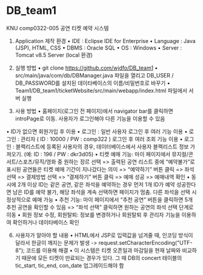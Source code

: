 # DB_team1
KNU comp0322-005
공연 티켓 예약 시스템

1. Application 제작 환경
•	IDE : Eclipse IDE for Enterprise
•	Language : Java (JSP), HTML, CSS
•	DBMS : Oracle SQL
•	OS : Windows
•	Server : Tomcat v8.5 Server (local 환경)

3. 실행 방법
•	git clone https://github.com/wjdfo/DB_team1
• src/main/java/com/db/DBManager.java 파일을 열리고 DB_USER / DB_PASSWORD를 설치된 데이타베이스의 이름/비밀번호로 바꾸기
•	Team1/DB_team1/ticketWebsite/src/main/webapp/index.html 파일에서 서버 실행 

4. 사용 방법
•	홈페이지(로그인 전 페이지)에서 navigator bar를 클릭하면 introPage로 이동. 사용자가 로그인해야 다른 기능을 이용할 수 있음

•	ID가 없으면 회원가입 후 이용
•	로그인 : 일반 사용자 로그인 후 여러 기능 이용
•	로그인 : 관리자 ( ID : 10000 / PW : comp322 ) 로그인 후 여러 조회 기능 이용
•	로그인 : 블랙리스트에 등록된 사용자의 경우, 데이터베이스에서 사용자 블랙리스트 정보 가져오기. (예: ID : 196 / PW : dkr3d05)
•	티켓 예매 기능: 마이 페이지에서 뮤지컬/콘서트/스포츠/뮤직/영화 중 원하는 장르 선택 => 출력된 공연 리스트 중에 “예약불가”로 표시된 공연들은 티켓 예매 기간이 지나갔다는 의미 => “예약하기” 버튼 클릭 => 좌석 선택 => 결제방법 선택 => “결제하기” 버튼 클릭 => 예매 성공 => 예매내역 확인
•	동시에 2개 이상 ID는 같은 공연, 같은 좌석을 예약하는 경우 먼저 1개 ID가 예약 성공한다면 남은 ID를 예약 불가, 해당 좌석을 계속 선택하면 페이지가 멈춤. 다른 좌석을 선택 시 정상적으로 예매 가능
•	추천 기능: 마이 페이지에서 “추천 공연” 버튼을 클릭하면 5개 추천 공연을 확인할 수 있음 => “좌석 선택” 클릭하면 원하는 공연의 좌석 선택 단계로 이동
•	회원 정보 수정, 회원탈퇴: 정보를 변경하거나 회원탈퇴 후 관리자 기능을 이용하여 확인하거나 데이타베이스 확인

6. 사용자가 알아야 할 내용
•	HTML에서 JSP로 입력값을 넘겨줄 때, 인코딩 방식이 달라서 한글이 깨지는 문제가 발생
-> request.setCharacterEncoding("UTF-8"); 코드를 이용해 해결
•	이 시스템은 티켓 오픈일과 마감일을 현재 날짜와 비교하기 때문에 모든 티켓이 만료되는 경우가 있다. 그 때 DB의 concert 테이블의 tic_start, tic_end, con_date 업그레이드해야 함
